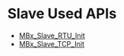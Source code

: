 # Slave Used APIs

* [MBx_Slave_RTU_Init](../apidoc/apislave/MBx_Slave_RTU_Init.md)
* [MBx_Slave_TCP_Init](../apidoc/apislave/MBx_Slave_TCP_Init.md)
